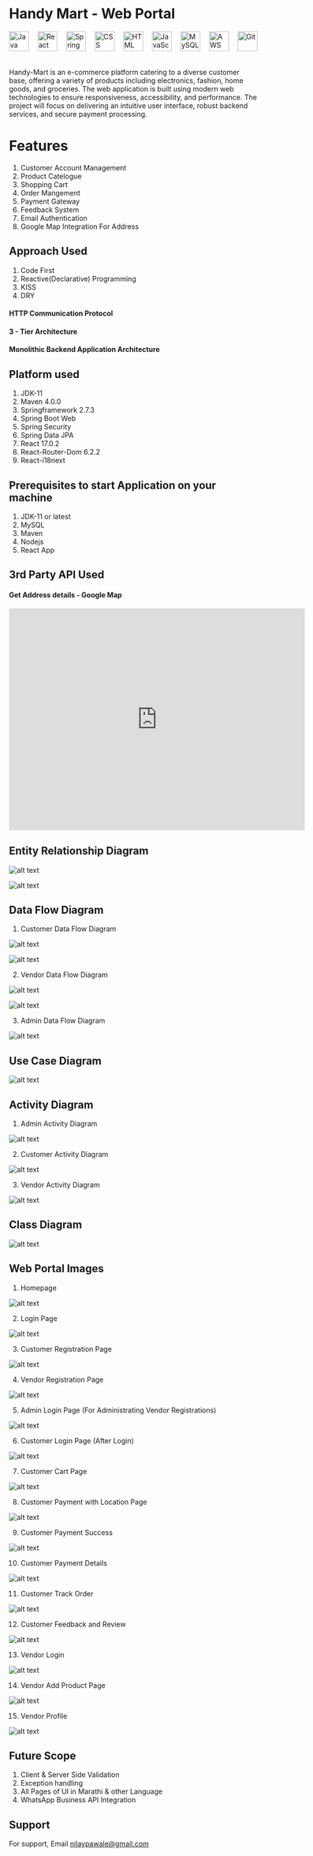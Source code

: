 # Handy Mart - Web Portal

<div>
  <img src="https://github.com/devicons/devicon/blob/master/icons/java/java-original-wordmark.svg" title="Java" alt="Java" width="40" height="40"/>&emsp;
  <img src="https://github.com/devicons/devicon/blob/master/icons/react/react-original-wordmark.svg" title="React" alt="React" width="40" height="40"/>&emsp;
  <img src="https://github.com/devicons/devicon/blob/master/icons/spring/spring-original-wordmark.svg" title="Spring" alt="Spring" width="40" height="40"/>&emsp;
  <img src="https://github.com/devicons/devicon/blob/master/icons/css3/css3-plain-wordmark.svg"  title="CSS3" alt="CSS" width="40" height="40"/>&emsp;
  <img src="https://github.com/devicons/devicon/blob/master/icons/html5/html5-original.svg" title="HTML5" alt="HTML" width="40" height="40"/>&emsp;
  <img src="https://github.com/devicons/devicon/blob/master/icons/javascript/javascript-original.svg" title="JavaScript" alt="JavaScript" width="40" height="40"/>&emsp;
  <img src="https://github.com/devicons/devicon/blob/master/icons/mysql/mysql-original-wordmark.svg" title="MySQL"  alt="MySQL" width="40" height="40"/>&emsp;
  <img src="https://github.com/devicons/devicon/blob/master/icons/amazonwebservices/amazonwebservices-plain-wordmark.svg" title="AWS" alt="AWS" width="40" height="40"/>&emsp;
  <img src="https://github.com/devicons/devicon/blob/master/icons/git/git-original-wordmark.svg" title="Git" **alt="Git" width="40" height="40"/>
</div><br>

Handy-Mart is an e-commerce platform catering to a diverse customer base, offering a variety of products including electronics, fashion, home goods, and groceries. The web application is built using modern web technologies to ensure responsiveness, accessibility, and performance. The project will focus on delivering an intuitive user interface, robust backend services, and secure payment processing.

# Features

1. Customer Account Management
2. Product Catelogue
3. Shopping Cart
4. Order Mangement
5. Payment Gateway
6. Feedback System
7. Email Authentication
8. Google Map Integration For Address

## Approach Used

1. Code First
2. Reactive(Declarative) Programming
3. KISS
4. DRY

#### HTTP Communication Protocol

#### 3 - Tier Architecture

#### Monolithic Backend Application Architecture

## Platform used

1. JDK-11
2. Maven 4.0.0
3. Springframework 2.7.3
4. Spring Boot Web
5. Spring Security 
6. Spring Data JPA
7. React 17.0.2
8. React-Router-Dom 6.2.2
9. React-i18next

## Prerequisites to start Application on your machine

1. JDK-11 or latest
2. MySQL
3. Maven
4. Nodejs
5. React App

## 3rd Party API Used

#### Get Address details - Google Map

<iframe
  width="600"
  height="450"
  style="border:0"
  loading="lazy"
  allowfullscreen
  referrerpolicy="no-referrer-when-downgrade"
  src="https://www.google.com/maps/embed/v1/place?key=API_KEY
    &q=Space+Needle,Seattle+WA">
</iframe>


## Entity Relationship Diagram

![alt text](image.png)

![alt text](image-1.png)

## Data Flow Diagram

1. Customer Data Flow Diagram

![alt text](image-2.png)

![alt text](image-3.png)

2. Vendor Data Flow Diagram

![alt text](image-4.png)

![alt text](image-5.png)

3. Admin Data Flow Diagram

![alt text](image-6.png)

## Use Case Diagram

![alt text](image-7.png)

## Activity Diagram

1. Admin Activity Diagram

![alt text](image-8.png)

2. Customer Activity Diagram

![alt text](image-9.png)

3. Vendor Activity Diagram

![alt text](image-10.png)

## Class Diagram

![alt text](image-11.png)


## Web Portal Images

1. Homepage

![alt text](image-12.png)

2. Login Page

![alt text](image-13.png)

3. Customer Registration Page

![alt text](image-14.png)

4. Vendor Registration Page

![alt text](image-15.png)

5. Admin Login Page (For Administrating Vendor Registrations)

![alt text](image-16.png)

6. Customer Login Page (After Login)

![alt text](image-17.png)

7. Customer Cart Page

![alt text](image-18.png)

8. Customer Payment with Location Page

![alt text](image-19.png)

9. Customer Payment Success

![alt text](image-20.png)

10. Customer Payment Details

![alt text](image-21.png)

11. Customer Track Order

![alt text](image-22.png)

12. Customer Feedback and Review

![alt text](image-23.png)

13. Vendor Login

![alt text](image-24.png)

14. Vendor Add Product Page

![alt text](image-25.png)

15. Vendor Profile

![alt text](image-26.png)



## Future Scope

1. Client & Server Side Validation
2. Exception handling
3. All Pages of UI in Marathi & other Language
4. WhatsApp Business API Integration

## Support

For support, Email nilaypawale@gmail.com